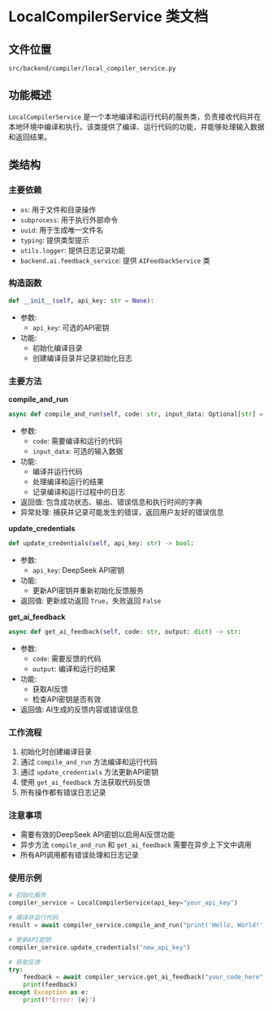 # LocalCompilerService 类文档

## 文件位置
`src/backend/compiler/local_compiler_service.py`

## 功能概述
`LocalCompilerService` 是一个本地编译和运行代码的服务类，负责接收代码并在本地环境中编译和执行。该类提供了编译、运行代码的功能，并能够处理输入数据和返回结果。

## 类结构
### 主要依赖
- `os`: 用于文件和目录操作
- `subprocess`: 用于执行外部命令
- `uuid`: 用于生成唯一文件名
- `typing`: 提供类型提示
- `utils.logger`: 提供日志记录功能
- `backend.ai.feedback_service`: 提供 `AIFeedbackService` 类

### 构造函数
```python
def __init__(self, api_key: str = None):
```
- 参数:
    - `api_key`: 可选的API密钥
- 功能:
    - 初始化编译目录
    - 创建编译目录并记录初始化日志

### 主要方法
**compile_and_run**
```python
async def compile_and_run(self, code: str, input_data: Optional[str] = None) -> Dict:
```
- 参数:
    - `code`: 需要编译和运行的代码
    - `input_data`: 可选的输入数据
- 功能:
    - 编译并运行代码
    - 处理编译和运行的结果
    - 记录编译和运行过程中的日志
- 返回值: 包含成功状态、输出、错误信息和执行时间的字典
- 异常处理: 捕获并记录可能发生的错误，返回用户友好的错误信息

**update_credentials**
```python
def update_credentials(self, api_key: str) -> bool:
```
- 参数:
    - `api_key`: DeepSeek API密钥
- 功能:
    - 更新API密钥并重新初始化反馈服务
- 返回值: 更新成功返回 `True`，失败返回 `False`

**get_ai_feedback**
```python
async def get_ai_feedback(self, code: str, output: dict) -> str:
```
- 参数:
    - `code`: 需要反馈的代码
    - `output`: 编译和运行的结果
- 功能:
    - 获取AI反馈
    - 检查API密钥是否有效
- 返回值: AI生成的反馈内容或错误信息

### 工作流程
1. 初始化时创建编译目录
2. 通过 `compile_and_run` 方法编译和运行代码
3. 通过 `update_credentials` 方法更新API密钥
4. 使用 `get_ai_feedback` 方法获取代码反馈
5. 所有操作都有错误日志记录

### 注意事项
- 需要有效的DeepSeek API密钥以启用AI反馈功能
- 异步方法 `compile_and_run` 和 `get_ai_feedback` 需要在异步上下文中调用
- 所有API调用都有错误处理和日志记录

### 使用示例
```python
# 初始化服务
compiler_service = LocalCompilerService(api_key="your_api_key")

# 编译并运行代码
result = await compiler_service.compile_and_run("print('Hello, World!')", input_data="")

# 更新API密钥
compiler_service.update_credentials("new_api_key")

# 获取反馈
try:
    feedback = await compiler_service.get_ai_feedback("your_code_here", {"result": "success"})
    print(feedback)
except Exception as e:
    print(f"Error: {e}")
``` 